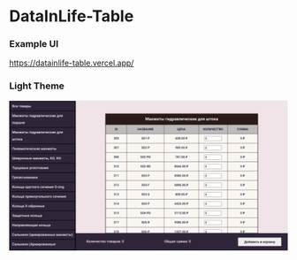 # DataInLife-Table

### Example UI
https://datainlife-table.vercel.app/
### Light Theme
![example](https://github.com/AnnaShalashova/datainlife-table/blob/main/example.png)
